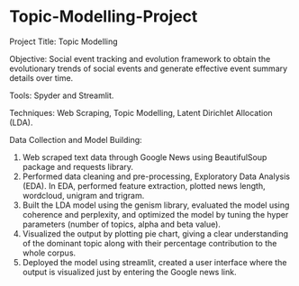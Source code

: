 # Topic-Modelling-Project

Project Title: Topic Modelling

Objective: Social event tracking and evolution framework to obtain the evolutionary trends of social events and 
generate effective event summary details over time.

Tools: Spyder and Streamlit.

Techniques: Web Scraping, Topic Modelling, Latent Dirichlet Allocation (LDA).

Data Collection and Model Building:
1. Web scraped text data through Google News using BeautifulSoup package and requests library.
2. Performed data cleaning and pre-processing, Exploratory Data Analysis (EDA). In EDA, performed feature 
extraction, plotted news length, wordcloud, unigram and trigram.
3. Built the LDA model using the genism library, evaluated the model using coherence and perplexity, and 
optimized the model by tuning the hyper parameters (number of topics, alpha and beta value). 
4. Visualized the output by plotting pie chart, giving a clear understanding of the dominant topic along with 
their percentage contribution to the whole corpus.
5. Deployed the model using streamlit, created a user interface where the output is visualized just by 
entering the Google news link.
